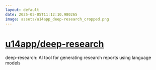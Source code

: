 ```yaml
---
layout: default
date: 2025-05-05T11:12:10.980265
image: assets/u14app_deep-research_cropped.png
---
```


# [u14app/deep-research](https://github.com/u14app/deep-research)

deep-research: AI tool for generating research reports using language models
